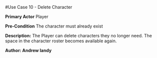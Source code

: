 #Use Case 10 - Delete Character

**Primary Actor** Player

**Pre-Condition** The character must already exist

**Description:** The Player can delete characters they no longer need. The space in the character roster becomes available again.

**Author: Andrew landy**